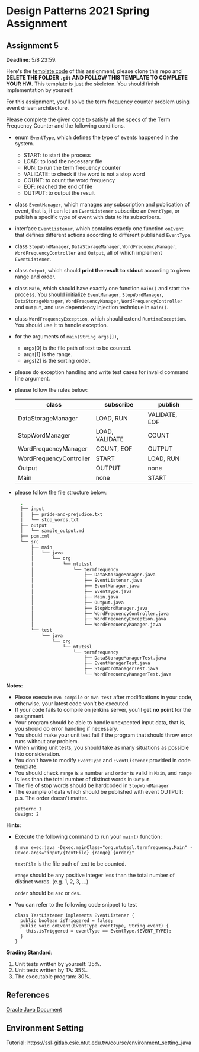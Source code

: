 # Design Patterns 2021 Spring Assignment

## Assignment 5

__Deadline__: 5/8 23:59.

Here's the
[template code](https://ssl-gitlab.csie.ntut.edu.tw/course/dp2021s_hw_template)
of this assignment, please clone this repo and __DELETE THE FOLDER `.git` AND
FOLLOW THIS TEMPLATE TO COMPLETE YOUR HW__. This template is just the skeleton.
You should finish implementation by yourself.

For this assignment, you'll solve the term frequency counter problem using event
driven architecture.

Please complete the given code to satisfy all the specs of the Term Frequency
Counter and the following conditions.
- enum `EventType`, which defines the type of events happened in the system.
  - START: to start the process
  - LOAD: to load the necessary file
  - RUN: to run the term frequency counter
  - VALIDATE: to check if the word is not a stop word
  - COUNT: to count the word frequency
  - EOF: reached the end of file
  - OUTPUT: to output the result
- class `EventManager`, which manages any subscription and publication of event,
  that is, it can let an `EventListener` subscribe an `EventType`, or publish a
  specific type of event with data to its subscribers.
- interface `EventListener`, which contains exactly one function `onEvent` that
  defines different actions according to different published `EventType`.
- class `StopWordManager`, `DataStorageManager`, `WordFrequencyManager`, 
  `WordFrequencyController` and `Output`, all of which implement `EventListener`.
- class `Output`, which should **print the result to stdout** according to given
  range and order.
- class `Main`, which should have exactly one function `main()` and start the 
  process. You should initialize `EventManager`, `StopWordManager`,
  `DataStorageManager`, `WordFrequencyManager`, `WordFrequencyController` and
  `Output`, and use dependency injection technique in `main()`.
- class `WordFrequencyException`, which should extend `RuntimeException`. You 
  should use it to handle exception.
- for the arguments of `main(String args[])`,
  - args[0] is the file path of text to be counted.
  - args[1] is the range.
  - args[2] is the sorting order.
- please do exception handling and write test cases for invalid command line 
  argument.
- please follow the rules below:

  | class                   | subscribe      | publish       |
  |-------------------------|----------------|---------------|
  | DataStorageManager      | LOAD, RUN      | VALIDATE, EOF |
  | StopWordManager         | LOAD, VALIDATE | COUNT         |
  | WordFrequencyManager    | COUNT, EOF     | OUTPUT        |
  | WordFrequencyController | START          | LOAD, RUN     |
  | Output                  | OUTPUT         | none          |
  | Main                    | none           | START         |

- please follow the file structure below:
  ```bash
    .
    ├── input
    │   ├── pride-and-prejudice.txt
    │   └── stop_words.txt
    ├── output
    │   └── sample_output.md
    ├── pom.xml
    └── src
        ├── main
        │   └── java
        │       └── org
        │           └── ntutssl
        │               └── termfrequency
        │                   ├── DataStorageManager.java
        │                   ├── EventListener.java
        │                   ├── EventManager.java
        │                   ├── EventType.java
        │                   ├── Main.java
        │                   ├── Output.java
        │                   ├── StopWordManager.java
        │                   ├── WordFrequencyController.java
        │                   ├── WordFrequencyException.java
        │                   └── WordFrequencyManager.java
        └── test
            └── java
                └── org
                    └── ntutssl
                        └── termfrequency
                            ├── DataStorageManagerTest.java
                            ├── EventManagerTest.java
                            ├── StopWordManagerTest.java
                            └── WordFrequencyManagerTest.java
  ```

__Notes__:
- Please execute `mvn compile` or `mvn test` after modifications in your code,
  otherwise, your latest code won't be executed.
- If your code fails to compile on jenkins server, you'll get __no point__ for
  the assignment.
- Your program should be able to handle unexpected input data, that is, you
  should do error handling if necessary.
- You should make your unit test fail if the program that should throw error 
  runs without any problem.
- When writing unit tests, you should take as many situations as possible into
  consideration.
- You don't have to modify `EventType` and `EventListener` provided in code 
  template.
- You should check `range` is a number and `order` is valid in `Main`, and 
  `range` is less than the total number of distinct words in `Output`.
- The file of stop words should be hardcoded in `StopWordManager`
- The example of data which should be published with event OUTPUT:
  p.s. The order doesn't matter.
  ```
  pattern: 1
  design: 2
  ```

__Hints__:
- Execute the following command to run your `main()` function:
  ```
  $ mvn exec:java -Dexec.mainClass="org.ntutssl.termfrequency.Main" -Dexec.args="input/{textFile} {range} {order}"
  ```
  `textFile` is the file path of text to be counted.
  
  `range` should be any positive integer less than the total number of distinct
  words. (e.g. 1, 2, 3, ...) 

  `order` should be `asc` or `des`.
- You can refer to the following code snippet to test
  ```
  class TestListener implements EventListener {
    public boolean isTriggered = false;
    public void onEvent(EventType eventType, String event) {
      this.isTriggered = eventType == EventType.{EVENT_TYPE};
    }
  }
  ``` 

__Grading Standard__:
1. Unit tests written by yourself: 35%.
1. Unit tests written by TA: 35%.
1. The executable program: 30%.

## References
[Oracle Java Document](https://docs.oracle.com/en/java/javase/15/docs/api/index.html)

## Environment Setting
Tutorial: https://ssl-gitlab.csie.ntut.edu.tw/course/environment_setting_java